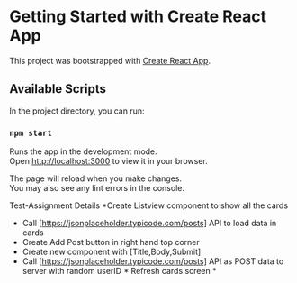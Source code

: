 # Getting Started with Create React App

This project was bootstrapped with [Create React App](https://github.com/facebook/create-react-app).

## Available Scripts

In the project directory, you can run:

### `npm start`

Runs the app in the development mode.\
Open [http://localhost:3000](http://localhost:3000) to view it in your browser.

The page will reload when you make changes.\
You may also see any lint errors in the console.

Test-Assignment Details
*Create Listview component to show all the cards 
* Call [https://jsonplaceholder.typicode.com/posts] API to load data in cards 
* Create Add Post button in right hand top corner 
* Create new component with [Title,Body,Submit]  
* Call [https://jsonplaceholder.typicode.com/posts] API as POST data to server with random userID * Refresh cards screen *